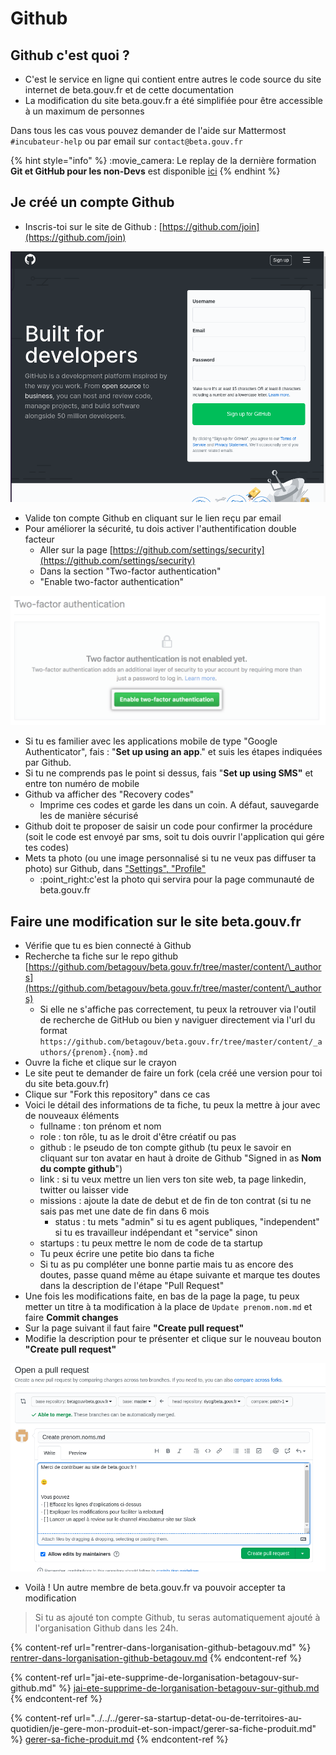 # Github

## Github c'est quoi ?

* C'est le service en ligne qui contient entre autres le code source du site internet de beta.gouv.fr et de cette documentation
* La modification du site beta.gouv.fr a été simplifiée pour être accessible à un maximum de personnes

Dans tous les cas vous pouvez demander de l'aide sur Mattermost `#incubateur-help` ou par email sur `contact@beta.gouv.fr`

{% hint style="info" %}
:movie\_camera: Le replay de la dernière formation **Git et GitHub pour les non-Devs** est disponible [ici](https://bbb-dinum-scalelite.visio.education.fr/playback/presentation/2.3/8ee526fca9400cc6d29be8255d42a6f8b9d71ac9-1642668864964)
{% endhint %}

## Je créé un compte Github

* Inscris-toi sur le site de Github : [https://github.com/join](https://github.com/join)

![](<../../../.gitbook/assets/image (8) (2) (2) (2) (2) (2) (1) (1) (1) (1) (1) (2) (1) (1) (1) (1) (1).png>)

* Valide ton compte Github en cliquant sur le lien reçu par email
* Pour améliorer la sécurité, tu dois activer l'authentification double facteur
  * Aller sur la page [https://github.com/settings/security](https://github.com/settings/security)
  * Dans la section "Two-factor authentication"
  * "Enable two-factor authentication"

![](<../../../.gitbook/assets/image (14) (2) (2) (2) (2) (2) (2) (2) (2) (1) (1) (1) (1) (1) (3) (1) (1) (1) (1) (4).png>)

* Si tu es familier avec les applications mobile de type "Google Authenticator", fais : "**Set up using an app**." et suis les étapes indiquées par Github.
* Si tu ne comprends pas le point si dessus, fais "**Set up using SMS"** et entre ton numéro de mobile
* Github va afficher des "Recovery codes"
  * Imprime ces codes et garde les dans un coin. A défaut, sauvegarde les de manière sécurisé
* Github doit te proposer de saisir un code pour confirmer la procédure (soit le code est envoyé par sms, soit tu dois ouvrir l'application qui gére tes codes)
* Mets ta photo (ou une image personnalisé si tu ne veux pas diffuser ta photo) sur Github, dans ["Settings", "Profile"](https://github.com/settings/profile)
  * :point\_right:c'est la photo qui servira pour la page communauté de beta.gouv.fr

## Faire une modification sur le site beta.gouv.fr

* Vérifie que tu es bien connecté à Github
* Recherche ta fiche sur le repo github [https://github.com/betagouv/beta.gouv.fr/tree/master/content/\_authors](https://github.com/betagouv/beta.gouv.fr/tree/master/content/\_authors)
  * Si elle ne s'affiche pas correctement, tu peux la retrouver via l'outil de recherche de GitHub ou bien y naviguer directement via l'url du format `https://github.com/betagouv/beta.gouv.fr/tree/master/content/_authors/{prenom}.{nom}.md`
* Ouvre la fiche et clique sur le crayon
* Le site peut te demander de faire un fork (cela créé une version pour toi du site beta.gouv.fr)
* Clique sur "Fork this repository" dans ce cas
* Voici le détail des informations de ta fiche, tu peux la mettre à jour avec de nouveaux éléments
  * fullname : ton prénom et nom
  * role : ton rôle, tu as le droit d'être créatif ou pas
  * github : le pseudo de ton compte github (tu peux le savoir en cliquant sur ton avatar en haut à droite de Github "Signed in as **Nom du compte github**")
  * link : si tu veux mettre un lien vers ton site web, ta page linkedin, twitter ou laisser vide
  * missions : ajoute la date de debut et de fin de ton contrat (si tu ne sais pas met une date de fin dans 6 mois
    * status : tu mets "admin" si tu es agent publiques, "independent" si tu es travailleur indépendant et "service" sinon
  * startups : tu peux mettre le nom de code de ta startup
  * Tu peux écrire une petite bio dans ta fiche
  * Si tu as pu compléter une bonne partie mais tu as encore des doutes, passe quand même au étape suivante et marque tes doutes dans la description de l'étape "Pull Request"
* Une fois les modifications faite, en bas de la page la page, tu peux metter un titre à ta modification à la place de `Update prenom.nom.md` et faire **Commit changes**
* Sur la page suivant il faut faire **"Create pull request"**
* Modifie la description pour te présenter et clique sur le nouveau bouton **"Create pull request"**

![](<../../../.gitbook/assets/image (13).png>)

* Voilà ! Un autre membre de beta.gouv.fr va pouvoir accepter ta modification

> Si tu as ajouté ton compte Github, tu seras automatiquement ajouté à l'organisation Github dans les 24h.



{% content-ref url="rentrer-dans-lorganisation-github-betagouv.md" %}
[rentrer-dans-lorganisation-github-betagouv.md](rentrer-dans-lorganisation-github-betagouv.md)
{% endcontent-ref %}

{% content-ref url="jai-ete-supprime-de-lorganisation-betagouv-sur-github.md" %}
[jai-ete-supprime-de-lorganisation-betagouv-sur-github.md](jai-ete-supprime-de-lorganisation-betagouv-sur-github.md)
{% endcontent-ref %}

{% content-ref url="../../../gerer-sa-startup-detat-ou-de-territoires-au-quotidien/je-gere-mon-produit-et-son-impact/gerer-sa-fiche-produit.md" %}
[gerer-sa-fiche-produit.md](../../../gerer-sa-startup-detat-ou-de-territoires-au-quotidien/je-gere-mon-produit-et-son-impact/gerer-sa-fiche-produit.md)
{% endcontent-ref %}
